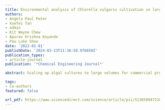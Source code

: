 ```yaml
---
title: Environmental analysis of Chlorella vulgaris cultivation in large scale closed system under waste nutrient source
authors:
- Angela Paul Peter
- Xuefei Tan
- admin
- Kit Wayne Chew
- Apurav Krishna Koyande
- Pau Loke Show
date: '2022-01-01'
publishDate: '2024-03-23T11:36:59.976650Z'
publication_types:
- article-journal
publication: '*Chemical Engineering Journal*'

abstract: Scaling up algal cultures to large volumes for commercial production is a challenging task that involves high capital and operating cost. Hence, the feasibility of a laboratory scale culture process is important to be tested, before expanding the production. This study aims to investigate the scaling up of Chlorella vulgaris, FSP-E cultivation by discovering the best culture pathway using life cycle assessment, LCA. The study also emphasize on the techniques that can be used in large-scale algal operations, for photo-bioreactor cleaning and maintenance. Culture mediums plays a significant role in overall costing for microalgae growth processes, and their supply were addressed during the scaling up cultivation systems in terms of flow mixing, pipeline costing. Cradle to gate LCA technique was used in this study considering every phase in the lifecycle, starting from culture medium, carbon dioxide (CO2), air, and water supplies for microalgae growth till end-product dried biomass generation, including storage. Three growth media applications were compared between (1) BG-11, a chemical-based medium; (2) a combination of biscuit waste from a dairy processing facility with BG-11; and (3) re-cycling of Path 2′s residual culture medium after harvesting. The results indicated that recycling of remaining culture water obtained from dried biomass back into the photo-bioreactor was identified to be the most sustainable Chlorella vulgaris production process that can be considered for a commercial facility for bio-fuel production.

tags:
- Co-authors
featured: false

url_pdf: https://www.sciencedirect.com/science/article/pii/S1385894721058277
---
```

